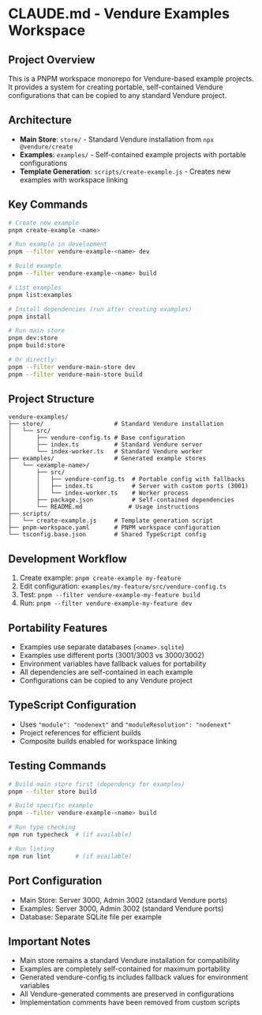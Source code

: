 # CLAUDE.md - Vendure Examples Workspace

## Project Overview
This is a PNPM workspace monorepo for Vendure-based example projects. It provides a system for creating portable, self-contained Vendure configurations that can be copied to any standard Vendure project.

## Architecture
- **Main Store**: `store/` - Standard Vendure installation from `npx @vendure/create`
- **Examples**: `examples/` - Self-contained example projects with portable configurations
- **Template Generation**: `scripts/create-example.js` - Creates new examples with workspace linking

## Key Commands
```bash
# Create new example
pnpm create-example <name>

# Run example in development
pnpm --filter vendure-example-<name> dev

# Build example
pnpm --filter vendure-example-<name> build

# List examples
pnpm list:examples

# Install dependencies (run after creating examples)
pnpm install

# Run main store  
pnpm dev:store
pnpm build:store

# Or directly:
pnpm --filter vendure-main-store dev
pnpm --filter vendure-main-store build
```

## Project Structure
```
vendure-examples/
├── store/                    # Standard Vendure installation
│   └── src/
│       ├── vendure-config.ts # Base configuration
│       ├── index.ts          # Standard Vendure server
│       └── index-worker.ts   # Standard Vendure worker
├── examples/                 # Generated example stores
│   └── <example-name>/
│       ├── src/
│       │   ├── vendure-config.ts  # Portable config with fallbacks
│       │   ├── index.ts           # Server with custom ports (3001)
│       │   └── index-worker.ts    # Worker process
│       ├── package.json           # Self-contained dependencies
│       └── README.md             # Usage instructions
├── scripts/
│   └── create-example.js     # Template generation script
├── pnpm-workspace.yaml       # PNPM workspace configuration
└── tsconfig.base.json        # Shared TypeScript config
```

## Development Workflow
1. Create example: `pnpm create-example my-feature`
2. Edit configuration: `examples/my-feature/src/vendure-config.ts`
3. Test: `pnpm --filter vendure-example-my-feature build`
4. Run: `pnpm --filter vendure-example-my-feature dev`

## Portability Features
- Examples use separate databases (`<name>.sqlite`)
- Examples use different ports (3001/3003 vs 3000/3002)
- Environment variables have fallback values for portability
- All dependencies are self-contained in each example
- Configurations can be copied to any Vendure project

## TypeScript Configuration
- Uses `"module": "nodenext"` and `"moduleResolution": "nodenext"`
- Project references for efficient builds
- Composite builds enabled for workspace linking

## Testing Commands
```bash
# Build main store first (dependency for examples)
pnpm --filter store build

# Build specific example
pnpm --filter vendure-example-<name> build

# Run type checking
npm run typecheck  # (if available)

# Run linting
npm run lint       # (if available)
```

## Port Configuration
- Main Store: Server 3000, Admin 3002 (standard Vendure ports)
- Examples: Server 3000, Admin 3002 (standard Vendure ports)
- Database: Separate SQLite file per example

## Important Notes
- Main store remains a standard Vendure installation for compatibility
- Examples are completely self-contained for maximum portability
- Generated vendure-config.ts includes fallback values for environment variables
- All Vendure-generated comments are preserved in configurations
- Implementation comments have been removed from custom scripts